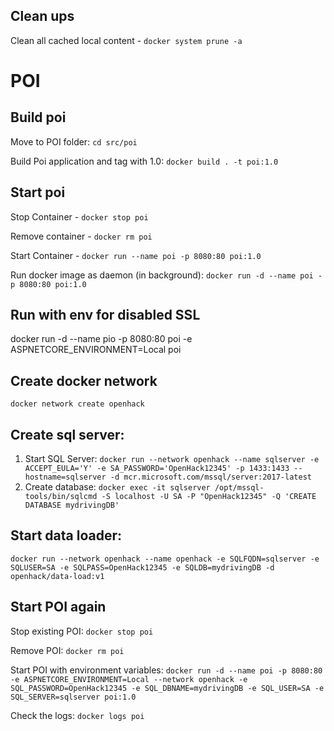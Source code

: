 ## Clean ups

Clean all cached local content - `docker system prune -a`

# POI

## Build poi

Move to POI folder: `cd src/poi`

Build Poi application and tag with 1.0: `docker build . -t poi:1.0`

## Start poi

Stop Container - `docker stop poi`

Remove container - `docker rm poi`

Start Container - `docker run --name poi -p 8080:80 poi:1.0`

Run docker image as daemon (in background): `docker run -d --name poi -p 8080:80 poi:1.0`

## Run with env for disabled SSL

docker run -d --name pio -p 8080:80 poi -e ASPNETCORE_ENVIRONMENT=Local poi

## Create docker network

`docker network create openhack`

## Create sql server:

1. Start SQL Server: `docker run --network openhack --name sqlserver -e ACCEPT_EULA='Y' -e SA_PASSWORD='OpenHack12345' -p 1433:1433 --hostname=sqlserver -d mcr.microsoft.com/mssql/server:2017-latest`
2. Create database: `docker exec -it sqlserver /opt/mssql-tools/bin/sqlcmd -S localhost -U SA -P "OpenHack12345" -Q 'CREATE DATABASE mydrivingDB'`
  

## Start data loader:

`docker run --network openhack --name openhack -e SQLFQDN=sqlserver -e SQLUSER=SA -e SQLPASS=OpenHack12345 -e SQLDB=mydrivingDB -d openhack/data-load:v1`

## Start POI again

Stop existing POI: `docker stop poi`

Remove POI: `docker rm poi`

Start POI with environment variables: `docker run -d --name poi -p 8080:80 -e ASPNETCORE_ENVIRONMENT=Local --network openhack -e SQL_PASSWORD=OpenHack12345 -e SQL_DBNAME=mydrivingDB -e SQL_USER=SA -e SQL_SERVER=sqlserver poi:1.0`
 
Check the logs: `docker logs poi`